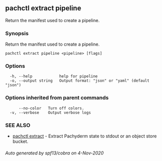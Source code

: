 ## pachctl extract pipeline

Return the manifest used to create a pipeline.

### Synopsis

Return the manifest used to create a pipeline.

```
pachctl extract pipeline <pipeline> [flags]
```

### Options

```
  -h, --help            help for pipeline
  -o, --output string   Output format: "json" or "yaml" (default "json")
```

### Options inherited from parent commands

```
      --no-color   Turn off colors.
  -v, --verbose    Output verbose logs
```

### SEE ALSO

* [pachctl extract](pachctl_extract.md)	 - Extract Pachyderm state to stdout or an object store bucket.

###### Auto generated by spf13/cobra on 4-Nov-2020
